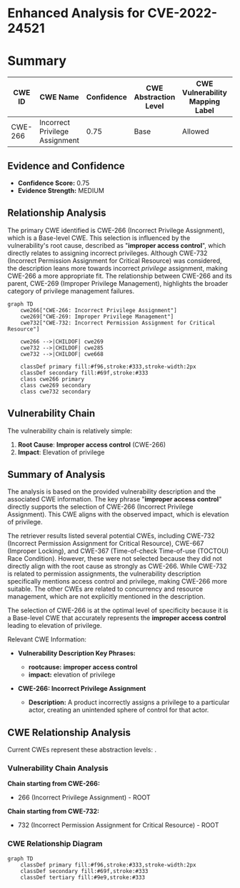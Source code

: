 # Enhanced Analysis for CVE-2022-24521

# Summary
| CWE ID | CWE Name | Confidence | CWE Abstraction Level | CWE Vulnerability Mapping Label | CWE-Vulnerability Mapping Notes |
|---|---|---|---|---|---|
| CWE-266 | Incorrect Privilege Assignment | 0.75 | Base | Allowed | Primary CWE |

## Evidence and Confidence

*   **Confidence Score:** 0.75
*   **Evidence Strength:** MEDIUM

## Relationship Analysis
The primary CWE identified is CWE-266 (Incorrect Privilege Assignment), which is a Base-level CWE. This selection is influenced by the vulnerability's root cause, described as "**improper access control**", which directly relates to assigning incorrect privileges. Although CWE-732 (Incorrect Permission Assignment for Critical Resource) was considered, the description leans more towards incorrect *privilege* assignment, making CWE-266 a more appropriate fit. The relationship between CWE-266 and its parent, CWE-269 (Improper Privilege Management), highlights the broader category of privilege management failures.

```mermaid
graph TD
    cwe266["CWE-266: Incorrect Privilege Assignment"]
    cwe269["CWE-269: Improper Privilege Management"]
    cwe732["CWE-732: Incorrect Permission Assignment for Critical Resource"]
    
    cwe266 -->|CHILDOF| cwe269
    cwe732 -->|CHILDOF| cwe285
    cwe732 -->|CHILDOF| cwe668

    classDef primary fill:#f96,stroke:#333,stroke-width:2px
    classDef secondary fill:#69f,stroke:#333
    class cwe266 primary
    class cwe269 secondary
    class cwe732 secondary
```

## Vulnerability Chain
The vulnerability chain is relatively simple:
1.  **Root Cause**: **Improper access control** (CWE-266)
2.  **Impact**: Elevation of privilege

## Summary of Analysis
The analysis is based on the provided vulnerability description and the associated CWE information. The key phrase "**improper access control**" directly supports the selection of CWE-266 (Incorrect Privilege Assignment). This CWE aligns with the observed impact, which is elevation of privilege.

The retriever results listed several potential CWEs, including CWE-732 (Incorrect Permission Assignment for Critical Resource), CWE-667 (Improper Locking), and CWE-367 (Time-of-check Time-of-use (TOCTOU) Race Condition). However, these were not selected because they did not directly align with the root cause as strongly as CWE-266. While CWE-732 is related to permission assignments, the vulnerability description specifically mentions access control and privilege, making CWE-266 more suitable. The other CWEs are related to concurrency and resource management, which are not explicitly mentioned in the description.

The selection of CWE-266 is at the optimal level of specificity because it is a Base-level CWE that accurately represents the **improper access control** leading to elevation of privilege.

Relevant CWE Information:
- **Vulnerability Description Key Phrases:**
  - **rootcause:** **improper access control**
  - **impact:** elevation of privilege

- **CWE-266: Incorrect Privilege Assignment**
  - **Description:** A product incorrectly assigns a privilege to a particular actor, creating an unintended sphere of control for that actor.


## CWE Relationship Analysis

Current CWEs represent these abstraction levels: .


### Vulnerability Chain Analysis

**Chain starting from CWE-266:**
- 266 (Incorrect Privilege Assignment) - ROOT


**Chain starting from CWE-732:**
- 732 (Incorrect Permission Assignment for Critical Resource) - ROOT



### CWE Relationship Diagram

```mermaid
graph TD
    classDef primary fill:#f96,stroke:#333,stroke-width:2px
    classDef secondary fill:#69f,stroke:#333
    classDef tertiary fill:#9e9,stroke:#333
```